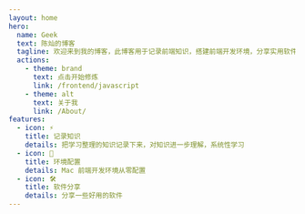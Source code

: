 ```yaml
---
layout: home
hero:
  name: Geek
  text: 陈灿的博客
  tagline: 欢迎来到我的博客，此博客用于记录前端知识，搭建前端开发环境，分享实用软件
  actions:
    - theme: brand
      text: 点击开始修炼
      link: /frontend/javascript
    - theme: alt
      text: 关于我
      link: /About/
features:
  - icon: ⚡️
    title: 记录知识
    details: 把学习整理的知识记录下来，对知识进一步理解，系统性学习
  - icon: 🖖
    title: 环境配置
    details: Mac 前端开发环境从零配置
  - icon: 🛠️
    title: 软件分享
    details: 分享一些好用的软件
---
```


